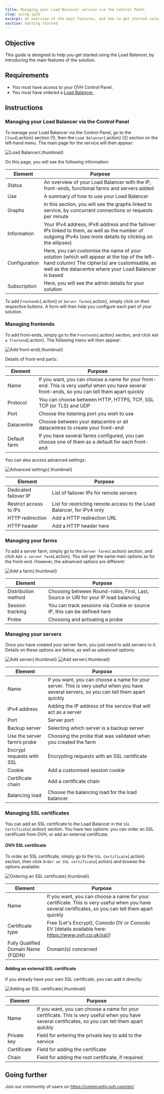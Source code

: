 ```yaml
---
title: Managing your Load Balancer service via the Control Panel
slug: using-iplb
excerpt: An overview of the main features, and how to get started using the Load Balancer service from the Control Panel
section: Getting started
---
```


## Objective

This guide is designed to help you get started using the Load Balancer, by introducing the main features of the solution.

## Requirements

- You must have access to your OVH Control Panel.
- You must have ordered a [Load Balancer.](https://www.ovh.com/fr/solutions/load-balancer)

## Instructions

### Managing your Load Balancer via the Control Panel

To manage your Load Balancer via the Control Panel, go to the `Cloud`{.action} section (1), then the `Load Balancer`{.action} (2) section on the left-hand menu. The main page for the service will then appear:

![Load Balancer](images/lb_main_page.png){.thumbnail}

On this page, you will see the following information:

|Element|Purpose|
|---|---|
|Status|An overview of your Load Balancer with the IP, front-ends, functional farms and servers added|
|Use|A summary of how to use your Load Balancer|
|Graphs|In this section, you will see the graphs linked to service, by concurrent connections or requests per minute|
|Information|Your IPv4 address, IPv6 address and the failover IPs linked to them, as well as the number of outgoing IPv4s (see more details by clicking on the ellipses)|
|Configuration|Here, you can customise the name of your solution (which will appear at the top of the left-hand column) The cipher(s) are customisable, as well as the datacentre where your Load Balancer is based|
|Subscription|Here, you will see the admin details for your solution|


To add `Frontends`{.action} or `Server farms`{.action}, simply click on their respective buttons. A form will then help you configure each part of your solution.


### Managing frontends

To add front-ends, simply go to the `Frontends`{.action} section, and click `Add a frontend`{.action}. The following menu will then appear:


![Add front-end](images/add_frontend.png){.thumbnail}

Details of front-end parts:


|Element|Purpose|
|---|---|
|Name|If you want, you can choose a name for your front-end. This is very useful when you have several front-ends, so you can tell them apart quickly|
|Protocol|You can choose between HTTP, HTTPS, TCP, SSL TCP (or TLS) and UDP|
|Port|Choose the listening port you wish to use|
|Datacentre|Choose between your datacentre or all datacentres to create your front-end|
|Default farm|If you have several farms configured, you can choose one of them as a default for each front-end|

You can also access advanced settings:


![Advanced settings](images/advanced_frontend.png){.thumbnail}

|Element|Purpose|
|---|---|
|Dedicated failover IP|List of failover IPs for remote servers|
|Restrict access to IPs|List for restricting remote access to the Load Balancer, for IPv4 only|
|HTTP redirection|Add a HTTP redirection URL|
|HTTP header|Add a HTTP header here|


### Managing your farms

To add a server farm, simply go to the `Server farms`{.action} section, and click `Add a server farm`{.action}. You will get the same main options as for the front-end. However, the advanced options are different:


![Add a farm](images/advanced_cluster.png){.thumbnail}

|Element|Purpose|
|---|---|
|Distribution method|Choosing between Round-robin, First, Last, Source or URI for your IP load balancing|
|Session tracking|You can track sessions via Cookie or source IP, this can be defined here|
|Probe|Choosing and activating a probe|


### Managing your servers

Once you have created your server farm, you just need to add servers to it. Details on these options are below, as well as advanced options:


![Add server](images/add_server.png){.thumbnail}
![Add server](images/add_server_advanced.png){.thumbnail}


|Element|Purpose|
|---|---|
|Name|If you want, you can choose a name for your server. This is very useful when you have several servers, so you can tell them apart quickly|
|IPv4 address|Adding the IP address of the service that will act as a server|
|Port|Server port|
|Backup server|Selecting which server is a backup server|
|Use the server farm’s probe|Choosing the probe that was validated when you created the farm|
|Encrypt requests with SSL|Encrypting requests with an SSL certificate|
|Cookie|Add a customised session cookie|
|Certificate chain|Add a certificate chain|
|Balancing load|Choose the balancing load for the load balancer|


### Managing SSL certificates
You can add an SSL certificate to the Load Balancer in the `SSL Certificate`{.action} section. You have two options: you can order an SSL certificate from OVH, or add an external certificate.

#### OVH SSL certificate
To order an SSL certificate, simply go to the `SSL Certificate`{.action} section, then click `Order an SSL certificate`{.action} and browse the options available:


![Ordering an SSL certificate](images/ordering_ssl.png){.thumbnail}


|Element|Purpose|
|---|---|
|Name|If you want, you can choose a name for your certificate. This is very useful when you have several certificates, so you can tell them apart quickly|
|Certificate type|Free (Let's Encrypt), Comodo DV or Comodo EV (details available here: https://www.ovh.co.uk/ssl/)|
|Fully Qualified Domain Name (FQDN)|Domain(s) concerned|

#### Adding an external SSL certificate
If you already have your own SSL certificate, you can add it directly:


![Adding an SSL certificate](images/external_ssl.png){.thumbnail}


|Element|Purpose|
|---|---|
|Name|If you want, you can choose a name for your certificate. This is very useful when you have several certificates, so you can tell them apart quickly|
|Private key|Field for entering the private key to add to the service|
|Certificate|Field for adding the certificate|
|Chain|Field for adding the root certificate, if required|


## Going further

Join our community of users on <https://community.ovh.com/en/>.